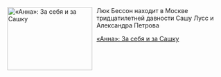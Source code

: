 <!--2025-05-18 10:15:39-->
<div class="yb">
  <div class="rss kino_kino"><a href="https://www.kino-teatr.ru/kino/art/tv/5403/" title="«Анна»: За себя и за Сашку"><img src="https://www.kino-teatr.ru/art/3/0/5403/poster.jpg" width="196" height="147" align="left" hspace="5" style="margin: 0px 10px 0px 5px" alt="«Анна»: За себя и за Сашку"/></a>Люк Бессон находит в Москве тридцатилетней давности Сашу Лусс и Александра Петрова <p class="titl"><a href="https://www.kino-teatr.ru/kino/art/tv/5403/">«Анна»: За себя и за Сашку</a></p></div>
</div>
